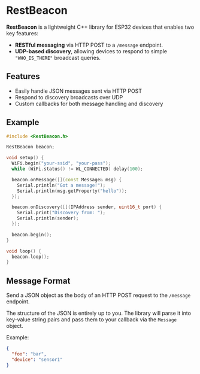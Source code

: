 # RestBeacon

**RestBeacon** is a lightweight C++ library for ESP32 devices that enables two key features:

- **RESTful messaging** via HTTP POST to a `/message` endpoint.
- **UDP-based discovery**, allowing devices to respond to simple `"WHO_IS_THERE"` broadcast queries.

## Features

- Easily handle JSON messages sent via HTTP POST
- Respond to discovery broadcasts over UDP
- Custom callbacks for both message handling and discovery

## Example

```cpp
#include <RestBeacon.h>

RestBeacon beacon;

void setup() {
  WiFi.begin("your-ssid", "your-pass");
  while (WiFi.status() != WL_CONNECTED) delay(100);

  beacon.onMessage([](const Message& msg) {
    Serial.println("Got a message!");
    Serial.println(msg.getProperty("hello"));
  });

  beacon.onDiscovery([](IPAddress sender, uint16_t port) {
    Serial.print("Discovery from: ");
    Serial.println(sender);
  });

  beacon.begin();
}

void loop() {
  beacon.loop();
}
```

## Message Format

Send a JSON object as the body of an HTTP POST request to the `/message` endpoint.

The structure of the JSON is entirely up to you. The library will parse it into key-value string pairs and pass them to your callback via the `Message` object.

Example:

```json
{
  "foo": "bar",
  "device": "sensor1"
}
```
